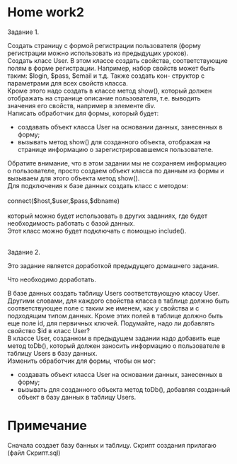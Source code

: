 # <b>Home work2</b>

Задание 1.<br>

Создать страницу с формой регистрации пользователя (форму регистрации можно использовать из предыдущих уроков).<br>
Создать класс User. В этом классе создать свойства, соответствующие полям в форме регистрации. Например, набор свойств может быть таким: $login, $pass, $email и т.д. Также создать кон- структор с параметрами для всех свойств класса.<br>
Кроме этого надо создать в классе метод show(), который должен отображать на странице описание пользователя, т.е. выводить значения его свойств, например в элементе div.<br>
Написать обработчик для формы, который будет:
<ul>
<li>создавать объект класса User на основании данных, занесенных в форму;</li>
<li>вызывать метод show() для созданного объекта, отображая на странице информацию о зарегистрировавшемся пользователе.</li>
</ul>
Обратите внимание, что в этом задании мы не сохраняем информацию о пользователе, просто создаем объект класса по данным из формы и вызываем для этого объекта метод show().<br>
Для подключения к базе данных создать класс с методом:<br>
<br>
connect($host,$user,$pass,$dbname)<br>
<br>
который можно будет использовать в других заданиях, где будет необходимость работать с базой данных.<br>
Этот класс можно будет подключать с помощью include().

<br>Задание 2.<br>

Это задание является доработкой предыдущего домашнего задания.<br>

Что необходимо доработать.<br>

В базе данных создать таблицу Users соответствующую классу User. Другими словами, для каждого свойства класса в таблице должно быть соответствующее поле с таким же именем, как у свойства и с подходящим типом данных. Кроме этих полей в таблице должно быть еще поле id, для первичных ключей. Подумайте, надо ли добавлять свойство $id в класс User?<br>
В классе User, созданном в предыдущем задании надо добавить еще метод toDb(), который должен заносить информацию о пользователе в таблицу Users в базу данных.<br>
Изменить обработчик для формы, чтобы он мог:<br>
<ul>
<li>создавать объект класса User на основании данных, занесенных в форму;</li>
<li>вызывать для созданного объекта метод toDb(), добавляя созданный объект в базу данных в таблицу Users.</li>
</ul>

# <b>Примечание</b>

Сначала создает базу банных и таблицу. Скрипт создания прилагаю (файл Скрипт.sql)
